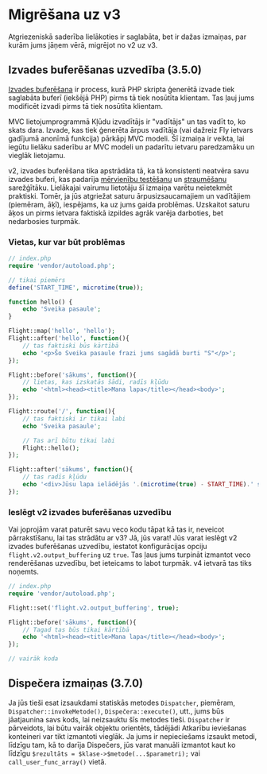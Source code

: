 # Migrēšana uz v3

Atgriezeniskā saderība lielākoties ir saglabāta, bet ir dažas izmaiņas, par kurām jums jāņem vērā, migrējot no v2 uz v3.

## Izvades buferēšanas uzvedība (3.5.0)

[Izvades buferēšana](https://stackoverflow.com/questions/2832010/what-is-output-buffering-in-php) ir process, kurā PHP skripta ģenerētā izvade tiek saglabāta buferī (iekšējā PHP) pirms tā tiek nosūtīta klientam. Tas ļauj jums modificēt izvadi pirms tā tiek nosūtīta klientam.

MVC lietojumprogrammā Kļūdu izvadītājs ir "vadītājs" un tas vadīt to, ko skats dara. Izvade, kas tiek ģenerēta ārpus vadītāja (vai dažreiz Fly ietvars gadījumā anonīmā funkcija) pārkāpj MVC modeli. Šī izmaiņa ir veikta, lai iegūtu lielāku saderību ar MVC modeli un padarītu ietvaru paredzamāku un vieglāk lietojamu.

v2, izvades buferēšana tika apstrādāta tā, ka tā konsistenti neatvēra savu izvades buferi, kas padarīja [mērvienību testēšanu](https://github.com/flightphp/core/pull/545/files#diff-eb93da0a3473574fba94c3c4160ce68e20028e30b267875ab0792ade0b0539a0R42) un [straumēšanu](https://github.com/flightphp/core/issues/413) sarežģītāku. Lielākajai vairumu lietotāju šī izmaiņa varētu neietekmēt praktiski. Tomēr, ja jūs atgriežat saturu ārpusizsaucamajiem un vadītājiem (piemēram, āķī), iespējams, ka uz jums gaida problēmas. Uzskaitot saturu āķos un pirms ietvara faktiskā izpildes agrāk varēja darboties, bet nedarbosies turpmāk.

### Vietas, kur var būt problēmas
```php
// index.php
require 'vendor/autoload.php';

// tikai piemērs
define('START_TIME', microtime(true));

function hello() {
	echo 'Sveika pasaule';
}

Flight::map('hello', 'hello');
Flight::after('hello', function(){
	// tas faktiski būs kārtībā
	echo '<p>Šo Sveika pasaule frazi jums sagādā burti "S"</p>';
});

Flight::before('sākums', function(){
	// lietas, kas izskatās šādi, radīs kļūdu
	echo '<html><head><title>Mana lapa</title></head><body>';
});

Flight::route('/', function(){
	// tas faktiski ir tikai labi
	echo 'Sveika pasaule';

	// Tas arī būtu tikai labi
	Flight::hello();
});

Flight::after('sākums', function(){
	// tas radīs kļūdu
	echo '<div>Jūsu lapa ielādējās '.(microtime(true) - START_TIME).' sekundes</div></body></html>';
});
```

### Ieslēgt v2 izvades buferēšanas uzvedību

Vai joprojām varat paturēt savu veco kodu tāpat kā tas ir, neveicot pārrakstīšanu, lai tas strādātu ar v3? Jā, jūs varat! Jūs varat ieslēgt v2 izvades buferēšanas uzvedību, iestatot konfigurācijas opciju `flight.v2.output_buffering` uz `true`. Tas ļaus jums turpināt izmantot veco renderēšanas uzvedību, bet ieteicams to labot turpmāk. v4 ietvarā tas tiks noņemts.

```php
// index.php
require 'vendor/autoload.php';

Flight::set('flight.v2.output_buffering', true);

Flight::before('sākums', function(){
	// Tagad tas būs tikai kārtībā
	echo '<html><head><title>Mana lapa</title></head><body>';
});

// vairāk koda 
```

## Dispečera izmaiņas (3.7.0)

Ja jūs tieši esat izsaukdami statiskās metodes `Dispatcher`, piemēram, `Dispatcher::invokeMetode()`, `Dispečera::execute()`, utt., jums būs jāatjaunina savs kods, lai neizsauktu šīs metodes tieši. `Dispatcher` ir pārveidots, lai būtu vairāk objektu orientēts, tādējādi Atkarību ieviešanas konteineri var tikt izmantoti vieglāk. Ja jums ir nepieciešams izsaukt metodi, līdzīgu tam, kā to darīja Dispečers, jūs varat manuāli izmantot kaut ko līdzīgu `$rezultāts = $klase->$metode(...$parametri);` vai `call_user_func_array()` vietā.